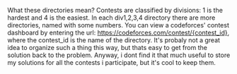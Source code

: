 What these directories mean? 
Contests are classified by divisions: 1 is the hardest and 4 is the easiest. In each div1,2,3,4 directory there are more directories, named with some numbers.
You can view a codeforces' contest dashboard by entering the url: https://codeforces.com/contest/{contest_id}, where the contest_id is the name of the directory.
It's probaly not a great idea to organize such a thing this way, but thats easy to get from the solution back to the problem. Anyway, i dont find it that much useful to store my solutions for all the contests i participate, but it's cool to keep them.
